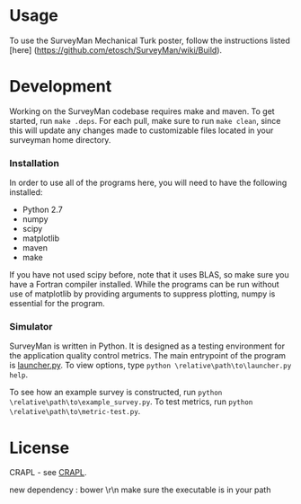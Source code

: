 # Usage

To use the SurveyMan Mechanical Turk poster, follow the instructions listed [here] (https://github.com/etosch/SurveyMan/wiki/Build).

# Development

Working on the SurveyMan codebase requires make and maven. To get started, run `make .deps`. For each pull, make sure to run `make clean`, since this will update any changes made to customizable files located in your surveyman home directory.

### Installation 

In order to use all of the programs here, you will need to have the following installed:

* Python 2.7
* numpy
* scipy
* matplotlib
* maven 
* make

If you have not used scipy before, note that it uses BLAS, so make
sure you have a Fortran compiler installed. While the programs can be
run without use of matplotlib by providing arguments to suppress
plotting, numpy is essential for the program.

### Simulator

SurveyMan is written in Python. It is designed as a testing
environment for the application quality control metrics. The main
entrypoint of the program is
[launcher.py](https://github.com/etosch/surveyAutomation/blob/master/src/python/survey/launcher.py). To
view options, type `python \relative\path\to\launcher.py help`.

To see how an example survey is constructed, run `python \relative\path\to\example_survey.py`. To test metrics, run `python \relative\path\to\metric-test.py`.

# License 
CRAPL - see [CRAPL](CRAPL-LICENSE).


new dependency : bower \r\n make sure the executable is in your path
